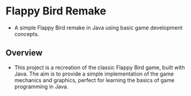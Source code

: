 # Flappy Bird Remake

- A simple Flappy Bird remake in Java using basic game development concepts.

## Overview

- This project is a recreation of the classic Flappy Bird game, built with Java. The aim is to provide a simple implementation of the game mechanics and graphics, perfect for learning the basics of game programming in Java.
